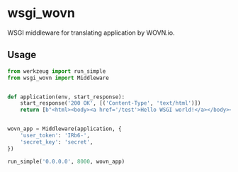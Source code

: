 # wsgi_wovn

WSGI middleware for translating application by WOVN.io.

## Usage

```python
from werkzeug import run_simple
from wsgi_wovn import Middleware


def application(env, start_response):
    start_response('200 OK', [('Content-Type', 'text/html')])
    return [b"<html><body><a href='/test'>Hello WSGI world!</a></body></html>"]


wovn_app = Middleware(application, {
    'user_token': 'IRb6-',
    'secret_key': 'secret',
})

run_simple('0.0.0.0', 8000, wovn_app)
```
